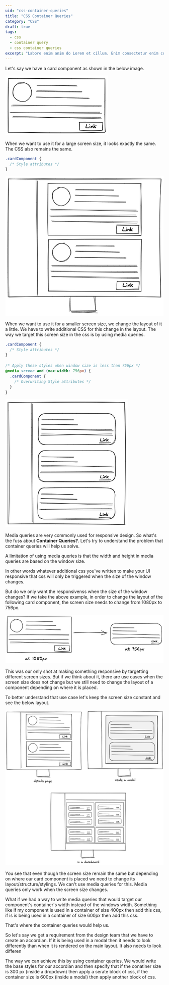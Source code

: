 ```yaml
---
uid: "css-container-queries"
title: "CSS Container Queries"
category: "CSS"
draft: true
tags:
  - css
  - container query
  - css container queries
excerpt: "Labore enim anim do Lorem et cillum. Enim consectetur enim culpa reprehenderit ipsum dolor Lorem minim culpa aliquip enim voluptate."
---
```


Let's say we have a card component as shown in the below image.

![Component](./component.png)

When we want to use it for a large screen size, it looks exactly the same. The CSS also remains the same.

```css
.cardComponent {
  /* Style attributes */
}
```

![Large Component](./large-screen.png)

When we want to use it for a smaller screen size, we change the layout of it a little. We have to write additional
CSS for this change in the layout. The way we target this screen size in the css is by using media queries.

```css
.cardComponent {
  /* Style attributes */
}

/* Apply these styles when window size is less than 756px */
@media screen and (max-width: 756px) {
  .cardComponent {
    /* Overwriting Style attributes */
  }
}
```

![Medium Component](./medium-size.png)

Media queries are very commonly used for responsive design. So what's the fuss about **Container Queries?**. Let's try to understand the problem that container queries will help us solve.

A limitation of using media queries is that the width and height in media queries are based on the window size.

In other words whatever additional css you've written to make your UI responsive that css will only be triggered
when the size of the window changes.

But do we only want the responsivenss when the size of the window changes? If we take the above example, in order to
change the layout of the following card component, the screen size needs to change from 1080px to 756px.

![Responsiveness](./responsive-comps.png)

This was our only shot at making something responsive by targetting different screen sizes. But if we think about it,
there are use cases when the screen size does not change but we still need to change the layout of a component depending on
where it is placed.

To better understand that use case let's keep the screen size constant and see the below layout.

![Same](./same-screen-diff-parent.png)

You see that even though the screen size remain the same but depending on where our card component is placed we need to
change its layout/structure/stylings. We can't use media queries for this. Media queries only work when the screen size changes.

What if we had a way to write media queries that would target our component's container's width instead of the windows width. Something like if my component is used in a container of size 400px then add this css, if is is being used in a container of size 600px then add this css.

That's where the container queries would help us.

So let's say we get a requirement from the design team that we have to create an accordian. If it is being used in a modal
then it needs to look differently than when it is rendered on the main layout. It also needs to look differen

The way we can achieve this by using container queries. We would write the base styles for our accordian and then specify that
if the conatiner size is 300 px (inside a dropdown) then apply a serate block of css, if the container size is 600px (inside a modal) then apply another block of css.
